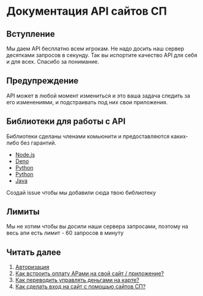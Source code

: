 # Документация API сайтов СП

## Вступление

Мы даем API бесплатно всем игрокам. Не надо досить наш сервер десятками запросов в секунду. Так вы испортите качество API для себя и для всех. Спасибо за понимание.

## Предупреждение

API может в любой момент измениться и это ваша задача следить за его изменениями, и подстраивать под них свои приложения.

## Библиотеки для работы с API

Библиотеки сделаны членами комьюнити и предоставляются каких-либо без гарантий.

- [Node.js](https://www.npmjs.com/package/spworlds)
- [Deno](https://crux.land/AdZBL)
- [Python](https://pypi.org/project/pyspapi/)
- [Python](https://pypi.org/project/Py-SPW/)
- [Java](https://github.com/ValeraShimchuck/JSP)

Создай issue чтобы мы добавили сюда твою библиотеку

## Лимиты

Мы не хотим чтобы вы досили наши сервера запросами, поэтому на весь апи есть лимит - 60 запросов в минуту

## Читать далее

1. [Авторизация](./AUTHORIZATION.md)
2. [Как встроить оплату АРами на свой сайт / приложение?](./PAYMENTS.md)
3. [Как переводить управлять деньгами на карте?](./CARD.md)
4. [Как сделать вход на сайт с помощью сайтов СП?](./USERS.md)
